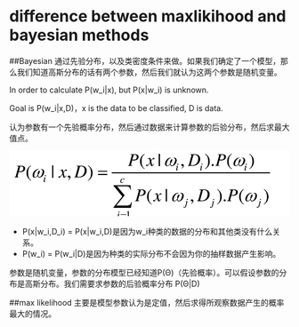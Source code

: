 # difference between maxlikihood and bayesian methods

##Bayesian
通过先验分布，以及类密度条件来做。如果我们确定了一个模型，那么我们知道高斯分布的话有两个参数，然后我们就认为这两个参数是随机变量。

In order to calculate P(w_i|x), but P(x|w_i) is unknown.

Goal is P(w_i|x,D)，x is the data to be classified, D is data.

认为参数有一个先验概率分布，然后通过数据来计算参数的后验分布，然后求最大值点。

![](QQ20160309-0@2x.png)

- P(x|w_i,D_i) = P(x|w_i,D)是因为w_i种类的数据的分布和其他类没有什么关系。
- P(w_i) = P(w_i|D)是因为种类的实际分布不会因为你的抽样数据产生影响。


参数是随机变量，参数的分布模型已经知道P(Θ)（先验概率）。可以假设参数的分布是高斯分布。我们需要求参数的后验概率分布 P(Θ|D)


##max likelihood
主要是模型参数认为是定值，然后求得所观察数据产生的概率最大的情况。

